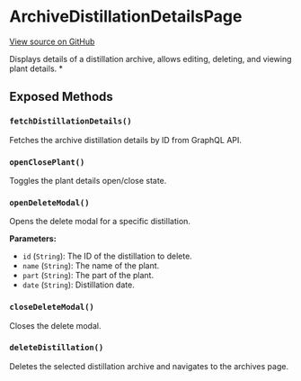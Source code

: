 # ArchiveDistillationDetailsPage

[View source on GitHub](https://github.com/DestillApp/main/blob/main/frontend/src/pages/results/ArchiveDistillationDetailsPage.vue)

Displays details of a distillation archive, allows editing, deleting, and viewing plant details.
 *

## Exposed Methods

### `fetchDistillationDetails()`
Fetches the archive distillation details by ID from GraphQL API.

### `openClosePlant()`
Toggles the plant details open/close state.

### `openDeleteModal()`
Opens the delete modal for a specific distillation.

**Parameters:**
- `id` (`String`): The ID of the distillation to delete.
- `name` (`String`): The name of the plant.
- `part` (`String`): The part of the plant.
- `date` (`String`): Distillation date.

### `closeDeleteModal()`
Closes the delete modal.

### `deleteDistillation()`
Deletes the selected distillation archive and navigates to the archives page.
